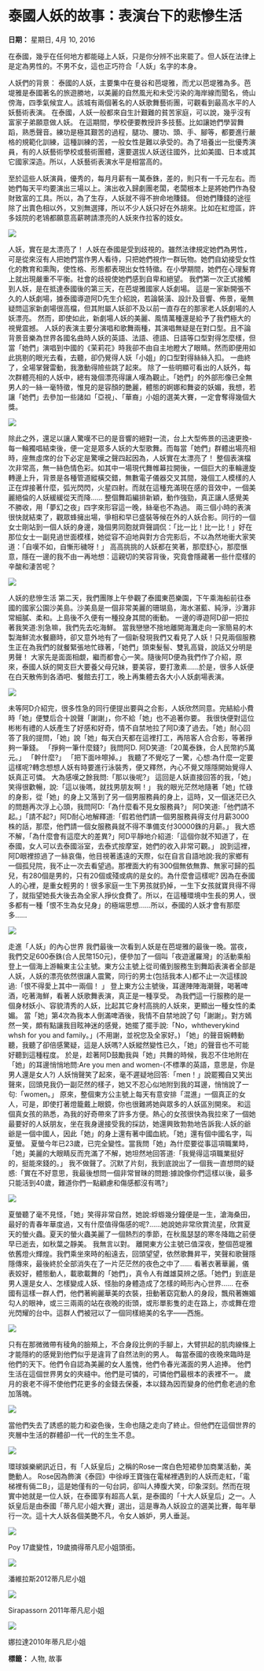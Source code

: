 # 泰國人妖的故事：表演台下的悲慘生活

**日期：** 星期日, 4月 10, 2016

在泰國，幾乎在任何地方都能碰上人妖，只是你分辨不出來罷了。但人妖在法律上是定為男性的。不男不女，這也正巧符合「人妖」名字的本身。

人妖們的背景： 泰國的人妖，主要集中在曼谷和芭堤雅，而尤以芭堤雅為多。芭堤雅是泰國著名的旅遊勝地，以美麗的自然風光和未受污染的海岸線而聞名，倚山傍海，四季氣候宜人。該城有兩個著名的人妖歌舞藝術團，可觀看到最高水平的人妖藝術表演。 在泰國，人妖一般都來自生計艱難的貧苦家庭，可以說，幾乎沒有富家子弟願意做人妖。 在這期間，學校便要教授許多技藝。比如讓她們學習舞蹈，熟悉聲音。練功是極其艱苦的過程，腿功、腰功、頭、手、腳等，都要進行嚴格的規範化訓練，這種訓練的苦，一般女性是難以承受的。為了培養出一批優秀演員，有的人妖藝術學校或藝術團體，還要選拔人妖送往國外，比如美國、日本或其它國家深造。所以，人妖藝術表演水平是相當高的。

至於這些人妖演員，優秀的，每月月薪有一萬泰銖，差的，則只有一千元左右。而她們每天平均要演出三場以上。演出收入歸劇團老闆，老闆根本上是將她們作為發財致富的工具。所以，為了生存，人妖就不得不拚命地賺錢。 但她們賺錢的途徑除了出賣色相以外，又別無選擇，所以不少人妖只好在外胡來。比如在紅燈區，許多妓院的老鴇都願意高薪聘請漂亮的人妖來作拉客的妓女。

![](https://blogger.googleusercontent.com/img/b/R29vZ2xl/AVvXsEghXQ9xDnyGBDMNkIDW1nKtLYdP0lrhIEhLukxJevK_yx1twB6fqfGb5WmmSKah0witiMuIbWSf96OrVE9uWhOu5zbmK9Ee7bSbsi0TqAYjGh8xrMgcvAGXL7X6UyucasCrKrBdJ-5fQfE/s1600/160410-2.jpg)

人妖，實在是太漂亮了！ 人妖在泰國是受到歧視的。雖然法律規定她們為男性，可是從來沒有人把她們當作男人看待，只把她們視作一群玩物。她們自幼接受女性化的教育和熏陶，使性格、形態都表現出女性特徵。在小學期間，她們在心理髮育上就出現嚴重不平衡。社會的歧視使她們感到自卑和絕望。 我們第一次正式接觸到人妖，是在抵達泰國後的第三天，在芭堤雅國家人妖劇場。 這是一家新開張不久的人妖劇場，據泰國導遊阿D先生介紹說，若論裝潢、設計及音響、佈景，毫無疑問這家新劇場很高檔，但其附屬人妖卻不及以前一直存在的那家老人妖劇場的人妖漂亮。 然而，即使如此，新劇場人妖的美麗、風情萬種還是給予了我們極大的視覺震撼。 人妖的表演主要分演唱和歌舞兩種，其演唱無疑是在對口型。且不論背景音樂為世界各國名曲時人妖的英語、法語、德語、日語等口型對得怎麼樣，但當「她們」演唱到中國的《茉莉花》時我卻不由自主地瞪大了眼睛。然而即便用如此挑剔的眼光去看，去聽，卻仍覺得人妖「小姐」的口型對得絲絲入扣。 一曲終了，全場掌聲雷動，我激動得險些跳了起來。 除了一些明顯可看出的人妖外，每次群體亮相的人妖中，總有幾個漂亮得讓人嘆為觀止。「她們」的外部形像已全無男人的一絲一毫特徵，惟見的是容顏的艷麗，體態的婀娜和舞姿的妖媚，我想，若讓「她們」去參加一些諸如「亞視」、「華裔」小姐的選美大賽，一定會奪得幾個大獎。

![](https://2.bp.blogspot.com/-ghgmdilj4kM/VrdIVXjoROI/AAAAAAACE7g/ekNRrd8C_yQ/s1600/160410-3.jpg)

除此之外，還足以讓人驚嘆不已的是音響的絕對一流，台上大型佈景的迅速更換-每一輪獨唱結束後，便一定是眾多人妖的大型歌舞。而每當「她們」群體出場亮相時，座無虛席的台下必定是驚嘆之聲四起因為，人妖實在太漂亮了！ 整個表演檔次非常高，無一絲色情色彩。如其中一場現代舞帷幕拉開後，一個巨大的車輪邊旋轉邊上升，背景是各種管道縱橫交錯，無數電子儀器交叉其間，幾個工人模樣的人正在焊接著什麼，弧光閃閃，火星四射。而就在這種充滿現在感的音效中，一個美麗絕倫的人妖緩緩從天而降…… 整個舞蹈編排新穎，動作強勁，真正讓人感覺美不勝收，用「夢幻之夜」四字來形容這一晚，絲毫也不為過。 兩三個小時的表演很快就結束了，觀眾蜂擁出場，爭相和早已盛裝等候在外的人妖合影。同行的一個女士剛站到一個人妖的身邊，幾個男同胞就齊聲調侃：「比一比！比一比！」好在那位女士一副見過世面模樣，她從容不迫地與對方合完影后，不以為然地衝大家笑道：「自嘆不如，自慚形穢呀！」 高高挑挑的人妖都在笑著，那麼舒心，那麼愜意，隱在一邊的我不由一再地想：這親切的笑容背後，究竟會隱藏著一些什麼樣的辛酸和淒苦呢？

![](https://blogger.googleusercontent.com/img/b/R29vZ2xl/AVvXsEh6snCGGaI7q5Wf3fvBdxK-0vbZUrpw7BQB5DoFKwfm6MNKfmwhcnH9rBNU9gHTUd4OJ4kWSRwe7-Z9jv9krXcb7pnGkKAlJyTWcGjMJuhDf3gMiZylan_ynRjxI996nK4voXa5qZbKkr6S/s1600/160410-4.jpg)

人妖的悲慘生活 第二天，我們團隊上午參觀了泰國東芭樂園，下午乘海船前往泰國的國家公園沙美島。沙美島是一個非常美麗的珊瑚島，海水湛藍、純淨，沙灘非常細膩、柔和。上島後不久便有一種投身其間的衝動。 一邊的導遊阿D卻一把拉著我笑道:別急嘛，我們先去吃海鮮。 當我戀戀不捨地離開海灘走向一家簡易的木製海鮮流水餐廳時，卻又意外地有了一個新發現我們又看見了人妖！只見兩個服務生正在為我們的就餐緊張地忙碌著，「她們」頭束髮髻、雙乳高聳，說話又分明是男聲！ 大家先是面面相覷，繼而都會心一笑。隨後阿D便為我們作了介紹，原來，泰國人妖的開支巨大要養父母兄妹，要美容，要打激素……於是，很多人妖便在白天散佈到各酒吧、餐館去打工，晚上再集體去各大小人妖劇場表演。

![](https://blogger.googleusercontent.com/img/b/R29vZ2xl/AVvXsEi9GNZBgZtl86wnsxHzhjixFE6-g55X0CDIulkVsT_sv_v3z3jSQ_NE2naiND_iyUolYNy6TPK8RCWq9zK4pPQ2FyAFqvJ9skAZwH1Jc8Em_xuYo38GqjRdwnIk7l1JwPZQk1QrxVpFjNM/s1600/160410-5.jpg)

未等阿D介紹完，很多性急的同行便提出要與之合影，人妖欣然同意。完結給小費時「她」便雙后合十說聲「謝謝」，你不給「她」也不追著你要。 我很快便對這位彬彬有禮的人妖產生了好感和好奇，情不自禁地拉了阿D湊了過去。「她」耐心回答了我的提問，「她」說「她」每天白天都在這裡打工，再陪客人合合影，等著掙夠一筆錢。 「掙夠一筆什麼錢?」我問阿D. 阿D笑道:「20萬泰銖，合人民幣約5萬元。」 「幹什麼?」 「把下面咔嚓掉。」 我聽了不覺吃了一驚，心想:為什麼一定要這樣呢?轉念想想人妖有時要進行泳裝秀，便又釋然，內心不覺又隱隱開始覺得人妖真正可憐。 大為感嘆之餘我問:「那以後呢?」 這回是人妖直接回答的我，「她」笑得很歡暢，說:「這以後嗎，就找男朋友啊！」 我的眼光茫然地隨著「她」忙碌的身影，從「她」的身上又落到了另一個男服務員的身上，這時，又一個迷茫已久的問題再次浮上心頭，我問阿D:「為什麼看不見女服務員?」 阿D笑道:「他們請不起。」「請不起?」阿D耐心地解釋道:「假若他們請一個男服務員得支付月薪3000株的話，那麼，他們請一個女服務員就不得不準備支付30000銖的月薪。」 我大惑不解，「為什麼會有這麼大的差異?」阿D平靜地介紹道:「這個你就不知道了，在泰國，女人可以去泰國浴室，去泰式按摩室，她們的收入非常可觀。」 說到這裡，阿D眼裡掠過了一絲哀傷，他目視著遙遠的天際，似在自言自語地說:我的家鄉有一個孤兒院，我不止一次去看望過。那裡面大約有300個無依無靠、無家可歸的孤兒，有280個是男的，只有20個或殘或病的是女的。為什麼會這樣呢? 因為在泰國人的心裡，是重女輕男的！很多家庭一生下男孩就扔掉，一生下女孩就寶貝得不得了，就指望她長大後去為全家人掙伙食費了。所以，在這種環境中生長的男人，很多都有一種「恨不生為女兒身」的極端思想……所以，泰國的人妖才會有那麼多……

![](https://4.bp.blogspot.com/-F0uNx8xl72w/VrdIWR-4zMI/AAAAAAACE7w/CFSm2_e5yz8/s1600/160410-6.jpg)

走進「人妖」的內心世界 我們最後一次看到人妖是在芭堤雅的最後一晚。當夜，我們交足600泰銖(合人民幣150元)，便參加了一個叫「夜遊暹羅灣」的活動乘船登上一個海上游輪東主公主號。東方公主號上從司儀到服務生到舞蹈表演者全部是人妖，人妖的漂亮依然很讓人震驚，同行的男士(包括我本人)都不止一次這樣說過:「恨不得愛上其中一兩個！ 」 登上東方公主號後，耳邊陣陣海潮聲，喝著啤酒，吃著海鮮，看著人妖歌舞表演，真正是一種享受。 為我們這一行服務的是一個身材妖小、容貌清秀的人妖，比起其它身村高挑的人妖來，更顯出一種女性的柔媚。 當「她」第4次為我本人倒滿啤酒後，我情不自禁地說了句「謝謝」。對方嫣然一笑，頗有點讓我目眩神迷的感覺，她擺了擺手說:「No，whtheverykind whsh for you and family。」(不用謝，並祝您及全家好。) 「她」的聲音婉轉動聽，我聽了卻倍感驚疑，這是人妖嗎?人妖縱然變性已久，「她」的聲音也不可能好聽到這種程度。 於是，趁著阿D鼓勵我與「她」共舞的時候，我忍不住地附在「她」的耳邊悄悄地問:Are you men and women-(不標準的英語，意思是，你是男人還是女人?) 人妖悄聲笑了起來，毫不遲疑地回答:「men！」說罷獨自又笑出聲來，回頭見我仍一副茫然的樣子，她又不忍心似地附到我的耳邊，悄悄說了一句:「women。」 原來，整個東方公主號上每天有意安排「混進」一個真正的女人，可是，即使打著燈籠戴上眼鏡，你也很難將她與眾多的人妖區別開來。 和這個真女孩的熟悉，為我的好奇帶來了許多方便。熱心的女孩很快為我拉來了一個她最要好的人妖朋友，坐在我身邊接受我的採訪，她還興致勃勃地告訴我:人妖的爺爺是一個中國人，因此「她」的身上還有著中國血統。「她」還有個中國名字，叫夏螢。 夏螢今年已23歲，已完全變性。當我問「她」為什麼要從事這項職業時， 「她」美麗的大眼睛反而充滿了不解，她坦然地回答道:「我覺得這項職業挺好的，挺能來錢的。」 我不做聲了。沉默了片刻，我到底說出了一個我一直想問的疑惑:「實在不好意思，我最後想問一個非常冒昧的問題:據說像你們這樣以後，最多只能活到40歲，難道你們一點顧慮和傷感都沒有嗎?」

![](https://blogger.googleusercontent.com/img/b/R29vZ2xl/AVvXsEhwI2lk-PsjSIuNauoHdZDa2In0cvXRl_gE3xnJMGWnRP4TQ_0HBMhVDCBpxlLZRC2XUUi3M9MkrxBtKHE7aIyKsSG39PqWcDW-NRTm5rpVOOa915hp-w5wpF86mzWrcB-jacbN_D_p444/s1600/160410-7.jpg)

夏螢聽了毫不見怪，「她」笑得非常自然，她說:蜉蝣幾分鐘便是一生，滄海桑田，最好的青春年華度過，又有什麼值得傷感的呢?……她說她非常欣賞流星，欣賞夏天的螢火蟲。夏天的螢火蟲美麗了一個熱烈的季節，在秋風瑟瑟的寒冬降臨之前便早已逝去，如秋葉之靜美。 我無言以對。 離開東方公主號已值深夜，整個芭堤雅依舊燈火輝煌。我們乘坐來時的船遠去，回頭望望，依然歌舞昇平，笑聲和歌聲隱隱傳來，最後終於全部消失在了一片茫茫然的夜色之中了…… 看著衣著華麗，儀表姣好，體態動人，載歌載舞的「她們」，真令人有雌雄莫辨之感。「她們」到底是男人還是女人、怎樣變成人妖、怪胎的身體造成了怎樣的畸形內心世界…… 在泰國有這樣一群人們，他們著絢麗華美的衣裝，扭動著窈窕動人的身段，飄飛著嫵媚勾人的眼神，或三三兩兩的站在夜晚的街頭，或形單影隻的走在路上，亦或舞在燈光閃耀的台中。這群人們被冠以了一個同樣絕美的名字——西施。

![](https://blogger.googleusercontent.com/img/b/R29vZ2xl/AVvXsEiGoz1J1y73UTWIEqCiVnIn_cJvd5eVxaqu1yId7o9oSlMqrhhAhp0IfGXSCnlZkIFo-edbGCDhKjCLjtX8_gf4re_oih8ZEQVzbox4HY5qWArlwEv6agvO-W5vqkA1LYaWs1_CrkluorU/s1600/160410-8.jpg)

只有在那微微帶有稜角的臉頰上，不合身段比例的手腳上，大臂拱起的肌肉線條上才能隱約的感覺到他們似乎是違背了自然法則的男人。 每當泰國的夜晚來臨時是他們的天下。他們令自認為美麗的女人羞愧，他們令春光滿面的男人追捧。 他們生活在這個世界男女的夾縫中。他們是可憐的，可憐他們最根本的表裡不一。 歲月的衰老不得不使他們花更多的金錢去保養，本以錢為因而變身的他們愈老過的愈加落魄。

![](https://2.bp.blogspot.com/-AMBCRP1GZdc/VrdIXO43XqI/AAAAAAACE78/BEV-zOoFZqY/s1600/160410-9.jpg)

當他們失去了誘惑的能力和姿色後，生命也隨之走向了終止。但他們在這個世界的夾層中生活的群體卻一代一代的生生不息。

![](https://blogger.googleusercontent.com/img/b/R29vZ2xl/AVvXsEiaKo7vdmdZau4ZFhjfHo3EKkYB2UzVBd3Gg3FUZDlIuv4hz-X9l6kGCP2GikaKdj4iIrBTW2EUytm3BhcOPj3VGxlAEw-9JefLKiUWApT1_XgtGawtYdC3U1951BsorcVrRcXWDKB0fhU/s1600/160410-10.jpg)

環球娛樂網訊近日，有「人妖皇后」之稱的Rose一席白色短裙參加商業活動，美艷動人。 Rose因為飾演《泰囧》中徐崢王寶強在電梯裡遇到的人妖而走紅，「電梯裡有倆二B」，這是她僅有的一句台詞，卻叫人捧腹大笑，印象深刻。然而在現實中她就是一位人妖，在泰國享有超高人氣，是泰國的「十大人妖皇后」之一。人妖皇后是由泰國「蒂凡尼小姐大賽」選出，這是專為人妖設立的選美比賽，每年舉行一次。這十大人妖各個美艷不凡，令女人嫉妒，男人垂涎。

![](https://blogger.googleusercontent.com/img/b/R29vZ2xl/AVvXsEjQuv7QfJ0-YCs1x5oIZFJaHlQro4NVN3_tvyqpQhf0mDb-YDCu0-idcP7EwwfPS3d3s3PmGVpwFuIbZ2b5LeDWTHCv0Y37rk_jEztjyHcyNMOl_PwqpIcNKbjPlJ7n6HsrO_tAnSZLDcI/s1600/160410-11.jpg)

Poy 17歲變性，19歲摘得蒂凡尼小姐頭銜。

![](https://blogger.googleusercontent.com/img/b/R29vZ2xl/AVvXsEjngglWLNcQpUh6d68Eo3Vbr1_hxMMNpRBC12Lj7GFDLt-7mzvFC95LMtmvUhFs9RgpMLgj-gAfZUrmLJCmCBzGk8vh40OeP37NSlNSz7FumBx56TV1BvNprsyzgYe403mcJVLxtOWsY1o/s1600/160410-12.jpg)

潘維拉斯2012蒂凡尼小姐

![](https://3.bp.blogspot.com/-stJlSRl1O_c/VrdIUVPD6lI/AAAAAAACE7U/kCveo8HbxPo/s1600/160410-13.jpg)

Sirapassorn 2011年蒂凡尼小姐

![](https://blogger.googleusercontent.com/img/b/R29vZ2xl/AVvXsEgECT8YNWO2lWVXY9VZ4WnYo-QvkVZySJaMmqCY7Hj2zXZpf_2dI9oqEig3iUlrZMI0uHtgco0pfuzIu9pXkGGrkCiGVe7-ixJ6WO0C_3NqTDCwSrUzYqSNRwFqldNZXBdM_5IwjP6Hgug/s1600/160410-14.jpg)

娜拉達2010年蒂凡尼小姐

**標籤：**
人物, 故事
